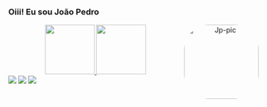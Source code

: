 ### Oiii! Eu sou João Pedro

<div align="center">
  <a href="https://github.com/Joaotipo">
  <img height="100em" src="https://github-readme-stats.vercel.app/api?username=Joaotipo&show_icons=true&theme=dark&include_all_commits=true&count_private=true"/>
  <img height="100em" src="https://github-readme-stats.vercel.app/api/top-langs/?username=Joaotipo&layout=compact&langs_count=7&theme=dark"/>
      <img align="right" alt="Jp-pic" height="150" style="border-radius:50px;" src="https://cdn.discordapp.com/avatars/836086026099097650/cc2ecbc2525a5dc92911de12e48f45db.png?size=2048">
</div>
  
  <div> 
  <a href="https://www.youtube.com/channel/UCWUZhatrN12m9Pg66Scccaw" target="_blank"><img src="https://img.shields.io/badge/YouTube-FF0000?style=for-the-badge&logo=youtube&logoColor=white" target="_blank"></a>
  <a href="https://www.instagram.com/jaopd_/" target="_blank"><img src="https://img.shields.io/badge/-Instagram-%23E4405F?style=for-the-badge&logo=instagram&logoColor=white" target="_blank"></a>
 	<a href="https://www.twitch.tv/juaopedruu" target="_blank"><img src="https://img.shields.io/badge/Twitch-9146FF?style=for-the-badge&logo=twitch&logoColor=white" target="_blank"></a>
 
</div>
